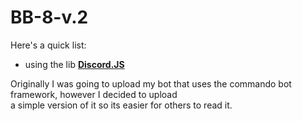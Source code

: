 

# BB-8-v.2



Here's a quick list:
- using the lib <a href="https://discord.js.org/#/"  target="_blank"><strong>Discord.JS</strong></a>

Originally I was going to upload my bot that uses the commando bot framework, however I decided to upload<br>
a simple version of it so its easier for others to read it.



